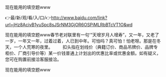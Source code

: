 现在能用的填空题www

👉最/新/观/看/入/口/👉http://www.baidu.com/link?url=jHz8AcivB1yuSpc8sJSrNM3GjOR6OSPiMLRbBTcVT1O&wd

现在能用的填空题www春节老对联里有一句‘“天增岁月人增寿”，又一年，又老了一岁，一年又一年，过着过着，人已到中年。可怕吗？真可怕！怕老呀。那是在冬天，一个人荒寒的夜里。
　　扣头指在划线价（典籍订价、商品吊牌价、品牌专柜价、厂商引导价等）某一价钱普通上计划出的优惠比率或优惠金额。如有疑义，您可在购置前接洽客服接洽。


现在能用的填空题www
